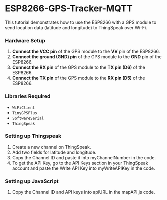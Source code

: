 # ESP8266-GPS-Tracker-MQTT

This tutorial demonstrates how to use the ESP8266 with a GPS module to send location data (latitude and longitude) to ThingSpeak over Wi-Fi.

### Hardware Setup
1. **Connect the VCC pin** of the GPS module to the **VV** pin of the ESP8266.
2. **Connect the ground (GND) pin** of the GPS module to the **GND** pin of the ESP8266.
3. **Connect the RX pin** of the GPS module to the **TX pin (D6)** of the ESP8266.
4. **Connect the TX pin** of the GPS module to the **RX pin (D5)** of the ESP8266.

### Libraries Required
- `WiFiClient`
- `TinyGPSPlus`
- `SoftwareSerial`
- `ThingSpeak`

### Setting up Thingspeak
1. Create a new channel on ThingSpeak.
2. Add two fields for latitude and longitude.
3. Copy the Channel ID and paste it into myChannelNumber in the code.
4. To get the API Key, go to the API Keys section in your ThingSpeak account and paste the Write API Key into myWriteAPIKey in the code.

### Setting up JavaScript
1. Copy the Channel ID and API keys into apiURL in the mapAPI.js code.
